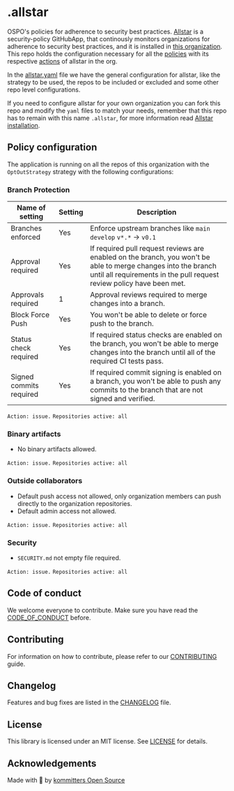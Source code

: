 # .allstar

OSPO's policies for adherence to security best practices.
[Allstar](https://github.com/ossf/allstar) is a security-policy GitHubApp, that continously monitors organizations for adherence to security best practices, and it is installed in [this organization](https://github.com/kommitters). This repo holds the configuration necessary for all the [policies][policies] with its respective [actions][actions] of allstar in the org.

In the [allstar.yaml][allstar_yaml] file we have the general configuration for allstar, like the strategy to be used, the repos to be included or excluded and some other repo level configurations.

If you need to configure allstar for your own organization you can fork this repo and modify the `yaml` files to match your needs, remember that this repo has to remain with this name `.allstar`, for more information read [Allstar installation][installation_options].

## Policy configuration

The application is running on all the repos of this organization with the `OptOutStrategy` strategy with the following configurations:

### Branch Protection

| Name of setting         | Setting | Description                                                                                                                                                                            |
| ----------------------- | ------- | -------------------------------------------------------------------------------------------------------------------------------------------------------------------------------------- |
| Branches enforced       | Yes     | Enforce upstream branches like `main` `develop` `v*.*` → `v0.1`                                                                                                                        |
| Approval required       | Yes     | If required pull request reviews are enabled on the branch, you won't be able to merge changes into the branch until all requirements in the pull request review policy have been met. |
| Approvals required      | 1       | Approval reviews required to merge changes into a branch.                                                                                                                              |
| Block Force Push        | Yes     | You won't be able to delete or force push to the branch.                                                                                                                               |
| Status check required   | Yes     | If required status checks are enabled on the branch, you won't be able to merge changes into the branch until all of the required CI tests pass.                                       |
| Signed commits required | Yes     | If required commit signing is enabled on a branch, you won't be able to push any commits to the branch that are not signed and verified.                                               |

`Action: issue.`
`Repositories active: all`

### Binary artifacts

* No binary artifacts allowed.

`Action: issue.`
`Repositories active: all`

### Outside collaborators

* Default push access not allowed, only organization members can push directly to the organization repositories.
* Default admin access not allowed.

`Action: issue.`
`Repositories active: all`

### Security

* `SECURITY.md` not empty file required. 

`Action: issue.`
`Repositories active: all`

## Code of conduct
We welcome everyone to contribute. Make sure you have read the [CODE_OF_CONDUCT][coc] before.

## Contributing
For information on how to contribute, please refer to our [CONTRIBUTING][contributing] guide.

## Changelog
Features and bug fixes are listed in the [CHANGELOG][changelog] file.

## License
This library is licensed under an MIT license. See [LICENSE][license] for details.

## Acknowledgements
Made with 💙 by [kommitters Open Source](https://kommit.co)

[actions]: https://github.com/ossf/allstar#actions
[policies]: https://github.com/ossf/allstar#policies
[license]: https://github.com/kommitters/.allstar/blob/main/LICENSE
[coc]: https://github.com/kommitters/.allstar/blob/main/CODE_OF_CONDUCT.md
[changelog]: https://github.com/kommitters/.allstar/blob/main/CHANGELOG.md
[contributing]: https://github.com/kommitters/.allstar/blob/main/CONTRIBUTING.md
[allstar_yaml]: https://github.com/kommitters/.allstar/blob/main/allstar.yaml
[installation_options]: https://github.com/ossf/allstar#installation-options
